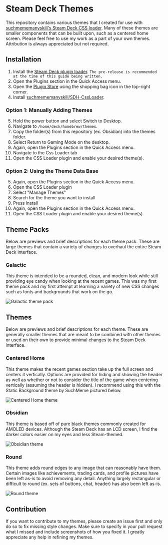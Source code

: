 # Steam Deck Themes

This repository contains various themes that I created for use with [suchmememanyskill's Steam Deck CSS loader](https://github.com/suchmememanyskill/SDH-CssLoader). Many of these themes are smaller components that can be built upon, such as a centered home screen. Please feel free to use my work as a part of your own themes. Attribution is always appreciated but not required.


## Installation

1. Install the [Steam Deck plugin loader](https://github.com/SteamDeckHomebrew/decky-loader). `The pre-release is recommended at the time of this guide being written.`
2. Open the Plugins section in the Quick Access menu.
3. Open the [Plugin Store](https://beta.deckbrew.xyz/) using the shopping bag icon in the top-right corner.
4. Install [suchmememanyskill/SDH-CssLoader](https://github.com/suchmememanyskill/SDH-CssLoader).

### Option 1: Manually Adding Themes
5. Hold the power button and select Switch to Desktop.
6. Navigate to `/home/deck/homebrew/themes`.
7. Copy the folder(s) from this repository (ex. Obsidian) into the themes folder.
8. Select Return to Gaming Mode on the desktop.
9. Again, open the Plugins section in the Quick Access menu.
10. Navigate to the Css Loader tab
11. Open the CSS Loader plugin and enable your desired theme(s).

### Option 2: Using the Theme Data Base
5. Again, open the Plugins section in the Quick Access menu.
10. Open the CSS Loader plugin
7. Select "Manage Themes"
8. Search for the theme you want to install
9.  Press install
5. Again, open the Plugins section in the Quick Access menu.
10. Open the CSS Loader plugin and enable your desired theme(s).
   
## Theme Packs

Below are previews and brief descriptions for each theme pack. These are large themes that contain a variety of changes to overhaul the entire Steam Deck interface.

### Galactic

This theme is intended to be a rounded, clean, and modern look while still providing eye candy when looking at the recent games. This was my first theme pack and my
first attempt at learning a variety of new CSS changes such as fonts and backgrounds that work on the go.

![Galactic theme pack](./galactic-preview.jpg)

## Themes

Below are previews and brief descriptions for each theme. These are generally smaller themes that are meant to be combined with other themes or used on their own to
provide minimal changes to the Steam Deck interface.

### Centered Home

This theme makes the recent games section take up the full screen and centers it vertically. Options are provided for hiding and showing the header as well as whether
or not to consider the title of the game when centering vertically (assuming the header is hidden). I recommend using this with the Static Background theme by SuchMeme
pictured below.

![Centered Home theme](./centered-home-preview.jpg)

### Obsidian

This theme is based off of pure black themes commonly created for AMOLED devices. Although the Steam Deck has an LCD screen, I find the darker colors easier on my eyes
and less Steam-themed.

![Obsidian theme](./obsidian-preview.png)

### Round

This theme adds round edges to any image that can reasonably have them. Certain images like achievements, trading cards, and profile pictures have been left as-is to
avoid removing any detail. Anything largely rectangular or difficult to round (ex. sets of buttons, chat, header) has also been left as-is.

![Round theme](./round-preview.jpg)

## Contribution

If you want to contribute to my themes, please create an issue first and only do so to fix missing style changes. Make sure to specify in your pull request what I
missed and include screenshots of how you fixed it. I greatly appreciate any help in refining my themes.
